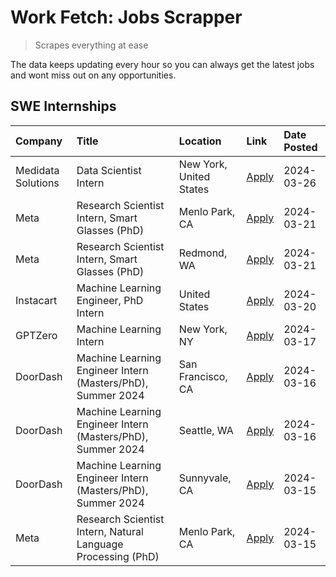 # Work Fetch: Jobs Scrapper
> Scrapes everything at ease

The data keeps updating every hour so you can always get the latest jobs and wont miss out on any opportunities.

## SWE Internships
<!--START_SECTION:workfetch-->
| Company            | Title                                                        | Location                | Link                                                                                                                                                                                                                                                                     | Date Posted   |
|:-------------------|:-------------------------------------------------------------|:------------------------|:-------------------------------------------------------------------------------------------------------------------------------------------------------------------------------------------------------------------------------------------------------------------------|:--------------|
| Medidata Solutions | Data Scientist Intern                                        | New York, United States | [Apply](https://www.linkedin.com/jobs/view/data-scientist-intern-at-medidata-solutions-3810253704?refId=Qydsi81pcFQNcvvqxpnShg%3D%3D&trackingId=gtWtw8CVZl1crz38o5zwUQ%3D%3D&position=12&pageNum=0&trk=public_jobs_jserp-result_search-card)                             | 2024-03-26    |
| Meta               | Research Scientist Intern, Smart Glasses (PhD)               | Menlo Park, CA          | [Apply](https://www.linkedin.com/jobs/view/research-scientist-intern-smart-glasses-phd-at-meta-3811308332?refId=Qydsi81pcFQNcvvqxpnShg%3D%3D&trackingId=Y7eY0JjLoHuq8duHycEJUw%3D%3D&position=9&pageNum=0&trk=public_jobs_jserp-result_search-card)                      | 2024-03-21    |
| Meta               | Research Scientist Intern, Smart Glasses (PhD)               | Redmond, WA             | [Apply](https://www.linkedin.com/jobs/view/research-scientist-intern-smart-glasses-phd-at-meta-3811304794?refId=Qydsi81pcFQNcvvqxpnShg%3D%3D&trackingId=wM3ROu%2FsZgFj5sxJCgD4vw%3D%3D&position=10&pageNum=0&trk=public_jobs_jserp-result_search-card)                   | 2024-03-21    |
| Instacart          | Machine Learning Engineer, PhD Intern                        | United States           | [Apply](https://www.linkedin.com/jobs/view/machine-learning-engineer-phd-intern-at-instacart-3815634369?refId=Qydsi81pcFQNcvvqxpnShg%3D%3D&trackingId=mzM2e1z%2BlrALVpOmVVfuAQ%3D%3D&position=5&pageNum=0&trk=public_jobs_jserp-result_search-card)                      | 2024-03-20    |
| GPTZero            | Machine Learning Intern                                      | New York, NY            | [Apply](https://www.linkedin.com/jobs/view/machine-learning-intern-at-gptzero-3860723963?refId=Qydsi81pcFQNcvvqxpnShg%3D%3D&trackingId=hsudJeSPzQNdVgtTdyuGdQ%3D%3D&position=11&pageNum=0&trk=public_jobs_jserp-result_search-card)                                      | 2024-03-17    |
| DoorDash           | Machine Learning Engineer Intern (Masters/PhD), Summer 2024  | San Francisco, CA       | [Apply](https://www.linkedin.com/jobs/view/machine-learning-engineer-intern-masters-phd-summer-2024-at-doordash-3736457737?refId=Qydsi81pcFQNcvvqxpnShg%3D%3D&trackingId=%2BWAneN8WkyfH%2BNokvx3DpA%3D%3D&position=3&pageNum=0&trk=public_jobs_jserp-result_search-card) | 2024-03-16    |
| DoorDash           | Machine Learning Engineer Intern (Masters/PhD), Summer 2024  | Seattle, WA             | [Apply](https://www.linkedin.com/jobs/view/machine-learning-engineer-intern-masters-phd-summer-2024-at-doordash-3736455966?refId=Qydsi81pcFQNcvvqxpnShg%3D%3D&trackingId=hIPYN3wI4aXeGLswpY8P1w%3D%3D&position=4&pageNum=0&trk=public_jobs_jserp-result_search-card)     | 2024-03-16    |
| DoorDash           | Machine Learning Engineer Intern (Masters/PhD), Summer 2024  | Sunnyvale, CA           | [Apply](https://www.linkedin.com/jobs/view/machine-learning-engineer-intern-masters-phd-summer-2024-at-doordash-3736454973?refId=Qydsi81pcFQNcvvqxpnShg%3D%3D&trackingId=H0J2%2BCLoNYYSLVsNLRnMVw%3D%3D&position=2&pageNum=0&trk=public_jobs_jserp-result_search-card)   | 2024-03-15    |
| Meta               | Research Scientist Intern, Natural Language Processing (PhD) | Menlo Park, CA          | [Apply](https://www.linkedin.com/jobs/view/research-scientist-intern-natural-language-processing-phd-at-meta-3858718375?refId=Qydsi81pcFQNcvvqxpnShg%3D%3D&trackingId=w3mUjl5FF0%2FfeVs6La6J6A%3D%3D&position=13&pageNum=0&trk=public_jobs_jserp-result_search-card)     | 2024-03-15    |
<!--END_SECTION:workfetch-->
